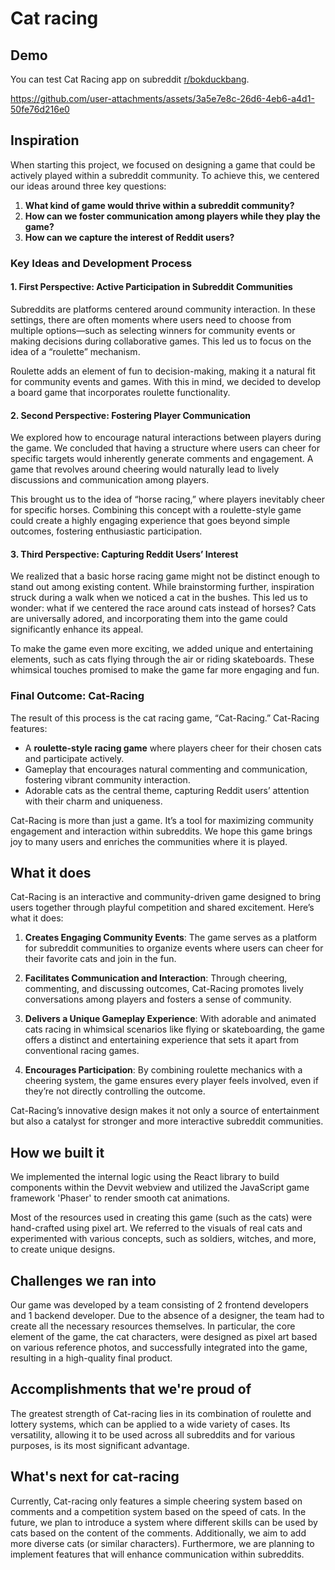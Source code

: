 # Cat racing

## Demo
You can test Cat Racing app on subreddit [r/bokduckbang](https://www.reddit.com/r/bokduckbang).

https://github.com/user-attachments/assets/3a5e7e8c-26d6-4eb6-a4d1-50fe76d216e0

## Inspiration

When starting this project, we focused on designing a game that could be actively played within a subreddit community. To achieve this, we centered our ideas around three key questions:

1. **What kind of game would thrive within a subreddit community?**
2. **How can we foster communication among players while they play the game?**
3. **How can we capture the interest of Reddit users?**

### Key Ideas and Development Process

#### 1. First Perspective: Active Participation in Subreddit Communities
Subreddits are platforms centered around community interaction. In these settings, there are often moments where users need to choose from multiple options—such as selecting winners for community events or making decisions during collaborative games. This led us to focus on the idea of a “roulette” mechanism.

Roulette adds an element of fun to decision-making, making it a natural fit for community events and games. With this in mind, we decided to develop a board game that incorporates roulette functionality.

#### 2. Second Perspective: Fostering Player Communication
We explored how to encourage natural interactions between players during the game. We concluded that having a structure where users can cheer for specific targets would inherently generate comments and engagement. A game that revolves around cheering would naturally lead to lively discussions and communication among players.

This brought us to the idea of “horse racing,” where players inevitably cheer for specific horses. Combining this concept with a roulette-style game could create a highly engaging experience that goes beyond simple outcomes, fostering enthusiastic participation.

#### 3. Third Perspective: Capturing Reddit Users’ Interest
We realized that a basic horse racing game might not be distinct enough to stand out among existing content. While brainstorming further, inspiration struck during a walk when we noticed a cat in the bushes. This led us to wonder: what if we centered the race around cats instead of horses? Cats are universally adored, and incorporating them into the game could significantly enhance its appeal.

To make the game even more exciting, we added unique and entertaining elements, such as cats flying through the air or riding skateboards. These whimsical touches promised to make the game far more engaging and fun.

### Final Outcome: Cat-Racing
The result of this process is the cat racing game, “Cat-Racing.” Cat-Racing features:
- A **roulette-style racing game** where players cheer for their chosen cats and participate actively.
- Gameplay that encourages natural commenting and communication, fostering vibrant community interaction.
- Adorable cats as the central theme, capturing Reddit users’ attention with their charm and uniqueness.

Cat-Racing is more than just a game. It’s a tool for maximizing community engagement and interaction within subreddits. We hope this game brings joy to many users and enriches the communities where it is played.

## What it does

Cat-Racing is an interactive and community-driven game designed to bring users together through playful competition and shared excitement. Here’s what it does:

1. **Creates Engaging Community Events**: The game serves as a platform for subreddit communities to organize events where users can cheer for their favorite cats and join in the fun.

2. **Facilitates Communication and Interaction**: Through cheering, commenting, and discussing outcomes, Cat-Racing promotes lively conversations among players and fosters a sense of community.

3. **Delivers a Unique Gameplay Experience**: With adorable and animated cats racing in whimsical scenarios like flying or skateboarding, the game offers a distinct and entertaining experience that sets it apart from conventional racing games.

4. **Encourages Participation**: By combining roulette mechanics with a cheering system, the game ensures every player feels involved, even if they’re not directly controlling the outcome.

Cat-Racing’s innovative design makes it not only a source of entertainment but also a catalyst for stronger and more interactive subreddit communities.

## How we built it

We implemented the internal logic using the React library to build components within the Devvit webview and utilized the JavaScript game framework 'Phaser' to render smooth cat animations.

Most of the resources used in creating this game (such as the cats) were hand-crafted using pixel art. We referred to the visuals of real cats and experimented with various concepts, such as soldiers, witches, and more, to create unique designs.

## Challenges we ran into

Our game was developed by a team consisting of 2 frontend developers and 1 backend developer. Due to the absence of a designer, the team had to create all the necessary resources themselves. In particular, the core element of the game, the cat characters, were designed as pixel art based on various reference photos, and successfully integrated into the game, resulting in a high-quality final product.

## Accomplishments that we're proud of

The greatest strength of Cat-racing lies in its combination of roulette and lottery systems, which can be applied to a wide variety of cases. Its versatility, allowing it to be used across all subreddits and for various purposes, is its most significant advantage.

## What's next for cat-racing

Currently, Cat-racing only features a simple cheering system based on comments and a competition system based on the speed of cats. In the future, we plan to introduce a system where different skills can be used by cats based on the content of the comments. Additionally, we aim to add more diverse cats (or similar characters). Furthermore, we are planning to implement features that will enhance communication within subreddits.
